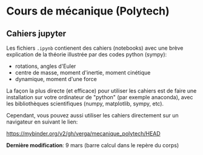 # Cours de mécanique (Polytech)
## Cahiers jupyter

Les fichiers `.ipynb` contienent des cahiers (notebooks) avec une brève explication de la théorie illustrée par des codes python (sympy):

* rotations, angles d'Euler
* centre de masse, moment d'inertie, moment cinétique
* dynamique, moment d'une force

La façon la plus directe (et efficace) pour utiliser les cahiers est de faire une installation sur votre ordinateur de "python" (par exemple anaconda), avec les bibliothèques scientifiques (numpy, matplotlib, sympy, etc).

Cependant, vous pouvez aussi utiliser les cahiers directement sur un navigateur en suivant le lien:

https://mybinder.org/v2/gh/verga/mecanique_polytech/HEAD

**Dernière modification**: 9 mars (barre calcul dans le repère du corps)
